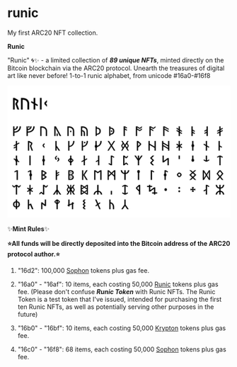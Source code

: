 # runic
My first ARC20 NFT collection.

**Runic**

"Runic" 🌀✨ - a limited collection of ***89 unique NFTs***, minted directly on the Bitcoin blockchain via the ARC20 protocol. Unearth the treasures of digital art like never before! 1-to-1 runic alphabet, from unicode #16a0-#16f8

![Runic Logo](/runic-s.png "Runic Logo")

✨**Mint Rules**✨

**⭐All funds will be directly deposited into the Bitcoin address of the ARC20 protocol author.⭐**

1. "16d2": 100,000 [Sophon](https://bitatom.io/token/sophon "Sophon token") tokens plus gas fee.

2. "16a0" - "16af": 10 items, each costing 50,000 [Runic](https://bitatom.io/arc20/runic "Runic token") tokens plus gas fee. (Please don't confuse ***Runic Token*** with Runic NFTs. The Runic Token is a test token that I've issued, intended for purchasing the first ten Runic NFTs, as well as potentially serving other purposes in the future)

3. "16b0" - "16bf": 10 items, each costing 50,000 [Krypton](https://bitatom.io/arc20/krypton "Krypton token") tokens plus gas fee.

4. "16c0" - "16f8": 68 items, each costing 50,000 [Sophon](https://bitatom.io/token/sophon "Sophon token") tokens plus gas fee.
